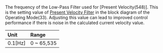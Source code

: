 The frequency of the Low-Pass Filter used for [Present Velocity(548)]. This is the setting value of [Present Velocity Filter] in the block diagram of the Operating Mode(33). Adjusting this value can lead to improved control performance if there is noise in the calculated current velocity value.

| Unit     | Range      |
|:---------|:-----------|
| 0.1[Hz]  | 0 ~ 65,535 |


[Present Velocity Filter]: #operating-mode